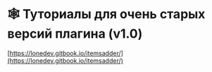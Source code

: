 # 🕸 Туториалы для очень старых версий плагина (v1.0)

[https://lonedev.gitbook.io/itemsadder/](https://lonedev.gitbook.io/itemsadder/)
